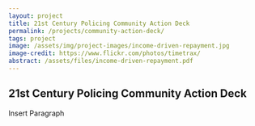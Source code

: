 ```yaml
---
layout: project
title: 21st Century Policing Community Action Deck
permalink: /projects/community-action-deck/
tags: project
image: /assets/img/project-images/income-driven-repayment.jpg
image-credit: https://www.flickr.com/photos/timetrax/
abstract: /assets/files/income-driven-repayment.pdf
---
```

## 21st Century Policing Community Action Deck

Insert Paragraph
